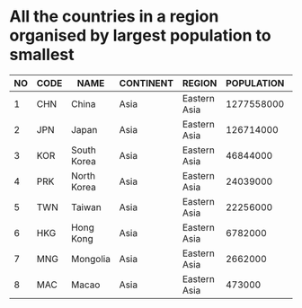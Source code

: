 # All the countries in a region organised by largest population to smallest
| NO | CODE | NAME | CONTINENT | REGION | POPULATION |                    CAPITAL |
| --- | --- | --- | --- | --- | --- | --- |
| 1 | CHN | China | Asia | Eastern Asia | 1277558000 | Peking |
| 2 | JPN | Japan | Asia | Eastern Asia | 126714000 | Tokyo |
| 3 | KOR | South Korea | Asia | Eastern Asia | 46844000 | Seoul |
| 4 | PRK | North Korea | Asia | Eastern Asia | 24039000 | Pyongyang |
| 5 | TWN | Taiwan | Asia | Eastern Asia | 22256000 | Taipei |
| 6 | HKG | Hong Kong | Asia | Eastern Asia | 6782000 | Victoria |
| 7 | MNG | Mongolia | Asia | Eastern Asia | 2662000 | Ulan Bator |
| 8 | MAC | Macao | Asia | Eastern Asia | 473000 | Macao |

